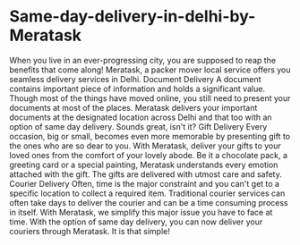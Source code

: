 # Same-day-delivery-in-delhi-by-Meratask
When you live in an ever-progressing city, you are supposed to reap the benefits that come along! 
Meratask, a packer mover local service offers you seamless delivery services in Delhi. 
Document Delivery
A document contains important piece of information and holds a significant value. Though most of the things have moved online, you still need to present your documents at most of the places. Meratask delivers your important documents at the designated location across Delhi and that too with an option of same day delivery. Sounds great, isn't it?
Gift Delivery
Every occasion, big or small, becomes even more memorable by presenting gift to the ones who are so dear to you. With Meratask, deliver your gifts to your loved ones from the comfort of your lovely abode. Be it a chocolate pack, a greeting card or a special painting, Meratask understands every emotion attached with the gift. The gifts are delivered with utmost care and safety.
Courier Delivery
Often, time is the major constraint and you can't get to a specific location to collect a required item. Traditional courier services can often take days to deliver the courier and can be a time consuming process in itself. With Meratask, we simplify this major issue you have to face at time. With the option of same day delivery, you can now deliver your couriers through Meratask. It is that simple!
